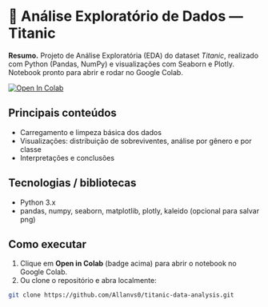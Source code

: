 # 🚢 Análise Exploratório de Dados — Titanic

**Resumo.** Projeto de Análise Exploratória (EDA) do dataset *Titanic*, realizado com Python (Pandas, NumPy) e visualizações com Seaborn e Plotly. Notebook pronto para abrir e rodar no Google Colab.

[![Open In Colab](https://colab.research.google.com/assets/colab-badge.svg)]([https://colab.research.google.com/github/SEU-USUARIO/titanic-data-analysis/blob/main/titanic-data-analysis.ipynb](https://colab.research.google.com/github/Allanvs0/Titanic-Analise-de-Dados/blob/main/Titanic_Data_Analysis.ipynb))

## Principais conteúdos
- Carregamento e limpeza básica dos dados
- Visualizações: distribuição de sobreviventes, análise por gênero e por classe
- Interpretações e conclusões

## Tecnologias / bibliotecas
- Python 3.x  
- pandas, numpy, seaborn, matplotlib, plotly, kaleido (opcional para salvar png)

## Como executar
1. Clique em **Open in Colab** (badge acima) para abrir o notebook no Google Colab.  
2. Ou clone o repositório e abra localmente:
```bash
git clone https://github.com/Allanvs0/titanic-data-analysis.git
